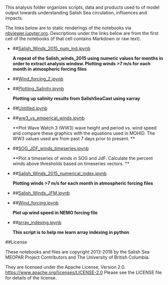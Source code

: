 This analysis folder organizes scripts, data and products used to  of model output towards understanding Salish Sea circulation, influences and impacts.

The links below are to static renderings of the notebooks via
[nbviewer.jupyter.org](https://nbviewer.jupyter.org/).
Descriptions under the links below are from the first cell of the notebooks
(if that cell contains Markdown or raw text).

* ##[Salish_Winds_2015_num_ind.ipynb](https://nbviewer.jupyter.org/urls/bitbucket.org/midoss/analysis-rachael/raw/default/notebooks/learning/Salish_Winds_2015_num_ind.ipynb)  
    
    **A repeat of the Salish_winds_2015 using numeric values for months in order to extract analysis window. Plotting winds >7 m/s for each month in atmospheric forcing files**  

* ##[Wind_forcing_2.ipynb](https://nbviewer.jupyter.org/urls/bitbucket.org/midoss/analysis-rachael/raw/default/notebooks/learning/Wind_forcing_2.ipynb)  
    
* ##[Plotting_Salinity.ipynb](https://nbviewer.jupyter.org/urls/bitbucket.org/midoss/analysis-rachael/raw/default/notebooks/learning/Plotting_Salinity.ipynb)  
    
    **Plotting up salinity results from SalishSeaCast using xarray**  

* ##[Untitled.ipynb](https://nbviewer.jupyter.org/urls/bitbucket.org/midoss/analysis-rachael/raw/default/notebooks/learning/Untitled.ipynb)  
    
* ##[ww3_vs_emperical_winds.ipynb](https://nbviewer.jupyter.org/urls/bitbucket.org/midoss/analysis-rachael/raw/default/notebooks/learning/ww3_vs_emperical_winds.ipynb)  
    
    **Plot Wave Watch 3 (WW3) wave height and period vs. wind speed and compare these graphics with the equations used in MOHID. The WW3 values used are from past 7 days prior to present.   **  

* ##[SOG_JDF_winds_timeseries.ipynb](https://nbviewer.jupyter.org/urls/bitbucket.org/midoss/analysis-rachael/raw/default/notebooks/learning/SOG_JDF_winds_timeseries.ipynb)  
    
    **Plot a timeseries of winds in SOG and JdF. Calculate the percent winds above thresholds based on timeseries vectors.  **  

* ##[Salish_Winds_2015_numerical_index.ipynb](https://nbviewer.jupyter.org/urls/bitbucket.org/midoss/analysis-rachael/raw/default/notebooks/learning/Salish_Winds_2015_numerical_index.ipynb)  
    
    **Plotting winds >7 m/s for each month in atmospheric forcing files**  

* ##[Salish_Winds_JFM.ipynb](https://nbviewer.jupyter.org/urls/bitbucket.org/midoss/analysis-rachael/raw/default/notebooks/learning/Salish_Winds_JFM.ipynb)  
    
* ##[Wind_forcing.ipynb](https://nbviewer.jupyter.org/urls/bitbucket.org/midoss/analysis-rachael/raw/default/notebooks/learning/Wind_forcing.ipynb)  
    
    **Plot up wind speed in NEMO forcing file**  

* ##[array_indexing.ipynb](https://nbviewer.jupyter.org/urls/bitbucket.org/midoss/analysis-rachael/raw/default/notebooks/learning/array_indexing.ipynb)  
    
    **This script is to help me learn array indexing in python**  


##License

These notebooks and files are copyright 2013-2018
by the Salish Sea MEOPAR Project Contributors
and The University of British Columbia.

They are licensed under the Apache License, Version 2.0.
https://www.apache.org/licenses/LICENSE-2.0
Please see the LICENSE file for details of the license.
